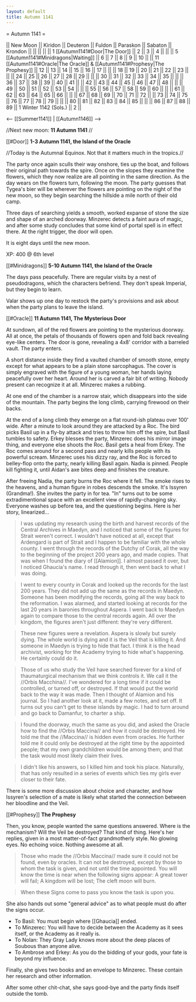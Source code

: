 ```yaml
---
layout: default
title: Autumn 1141
---
```


= Autumn 1141 =

|| New Moon || Kiridon || Deuteron || Fuldon || Paraskon || Sabaton || Krondon ||
||   ||   ||   || 1 [[Autumn1141#Door|The Door]] || 2  || 3  || 4 ||
||   ||  5 [[Autumn1141#Minidragons|Waiting]] ||  6 || 7  || 8  || 9  || 10 ||
|| 11 [[Autumn1141#Oracle|The Oracle]] & [[Autumn1141#Prophesy|The Prophesy]] || 12  || 13  || 14  || 15  || 16  || 17 ||
||   || 18  || 19  ||  20 || 21  || 22  || 23 ||
||   || 24  || 25  ||  26 || 27  || 28  || 29 ||
||   || 30  || 31  || 32  || 33  || 34  || 35 ||
||   || 36  || 37  || 38  || 39  || 40  || 41 ||
|| 42  || 43  || 44  || 45  || 46  || 47  || 48 ||
||   || 49  || 50  || 51  || 52  || 53  || 54 ||
||   || 55  || 56  || 57  || 58  || 59  || 60 ||
||   || 61  || 62  || 63  || 64  || 65  || 66 ||
||   || 67  || 68  || 69  || 70  || 71  || 72 ||
|| 73  || 74  || 75  || 76  || 77  || 78  || 79 ||
||   || 80  || 81  || 82  || 83  || 84  || 85 ||
||   || 86  || 87  || 88  || 89  || 1 Winter 1142 (Sols.)  || 2 ||

<-- [[Summer1141]] | [[Autumn1146]] -->

//Next new moon: **11 Autumn 1141** //

[[#Door]]
**1-3 Autumn 1141, the Island of the Oracle**

//Today is the Autumnal Equinox.  Not that it matters much in the tropics.//

The party once again sculls their way onshore, ties up the boat, and follows their original path towards the spire.  Once on the slopes they examine the flowers, which they now realize are all pointing in the same direction.  As the day wears on the flowers turn, following the moon.  The party guesses that Tygea's bier will be wherever the flowers are pointing on the night of the new moon, so they begin searching the hillside a mile north of their old camp.

Three days of searching yields a smooth, worked expanse of stone the size and shape of an arched doorway.  Minzerec detects a faint aura of magic, and after some study concludes that some kind of portal spell is in effect there.  At the right trigger, the door will open.

It is eight days until the new moon.

XP: 400 @ 6th level

[[#Minidragons]]
**5-10 Autumn 1141, the Island of the Oracle**

The days pass peacefully.  There are regular visits by a nest of pseudodragons, which the characters befriend.    They don't speak Imperial, but they begin to learn.  

Valar shows up one day to restock the party's provisions and ask about when the party plans to leave the island.

[[#Oracle]]
**11 Autumn 1141, The Mysterious Door**

At sundown, all of the red flowers are pointing to the mysterious doorway.  All at once, the petals of thousands of flowers open and fold back revealing eye-like centers.  The door is gone, revealing a 4x8' corridor with a barreled vault.  The party enters.

A short distance inside they find a vaulted chamber of smooth stone, empty except for what appears to be a plain stone sarcophagus.  The cover is simply engraved with the figure of a young woman, her hands laying peacefully over her heart.  Around her is carved a fair bit of writing.  Nobody present can recognize it at all.  Minzerec makes a rubbing.

At one end of the chamber is a narrow stair, which disappears into the side of the mountain.  The party begins the long climb, carrying firewood on their backs.

At the end of a long climb they emerge on a flat round-ish plateau over 100' wide.  After a minute to look around they are attacked by a Roc.  The bird picks Basil up in a fly-by attack and tries to throw him off the spire, but Basil tumbles to safety.  Erkey blesses the party, Minzerec does his mirror image thing, and everyone else shoots the Roc.  Basil gets a heal from Erkey.  The Roc comes around for a second pass and nearly kills people with its powerful scream.  Minzerec uses his dizzy ray, and the Roc is forced to belley-flop onto the party, nearly killing Basil again.  Nadia is pinned.  People kill fighting it, until Aidan's axe bites deep and finishes the creature.

After freeing Nadia, the party burns the Roc where it fell.  The smoke rises to the heavens, and a human figure in robes descends the smoke.  It's Issyren (Grandma!).  She invites the party in for tea.  "In" turns out to be some extradimentional space with an excellent view of rapidly-changing sky.  Everyone washes up before tea, and the questioning begins.  Here is her story, linearized...

> I was updating my research using the birth and harvest records of the Central Archives in Maedyn, and I noticed that some of the figures for Strait weren't correct.  I wouldn't have noticed at all, except that Ardengard is part of Strait and I happen to be familiar with the whole county.  I went through the records of the Dutchy of Corak, all the way to the beginning of the project 200 years ago, and made copies.  That was when I found the diary of [[Alamion]].  I almost passed it over, but I noticed Ghaucia's name.  I read through it, then went back to what I was doing.

> I went to every county in Corak and looked up the records for the last 200 years.  They did not add up the same as the records in Maedyn.  Someone has been modifying the records, going all the way back to the reformation.  I was alarmed, and started looking at records for the last 20 years in baronies throughout Aspera.  I went back to Maedyn again to compare those to the central records again.  All over the kingdom, the figures aren't just different: they're very different.  

> These new figures were a revelation.  Aspera is slowly but surely dying.  The whole world is dying and it is the Veil that is killing it.  And someone in Maedyn is trying to hide that fact.  I think it is the head archivist, working for the Academy trying to hide what's happening.  He certainly could do it.

> Those of us who study the Veil have searched forever for a kind of thaumaturgical mechanism that we think controls it.  We call it the //Orbis Macchina//.  I've wondered for a long time if it could be controlled, or turned off, or destroyed.  If that would put the world back to the way it was made.  Then I thought of Alamion and his journal.  So I had another look at it, made a few notes, and set off.  It turns out you can't get to these islands by magic.  I had to turn around and go back to Damanfur, to charter a ship.

> I found the doorway, much the same as you did, and asked the Oracle how to find the //Orbis Maccina// and how it could be destroyed.  He told me that the //Maccina// is hidden even from oracles.  He further told me it could only be destroyed at the right time by the appointed people; that my own grandchildren would be among them; and that the task would most likely claim their lives.

> I didn't like his answers, so I killed him and took his place.  Naturally, that has only resulted in a series of events which ties my girls ever closer to their fate.  

There is some more discussion about choice and character, and how Issyren's selection of a mate is likely what started the connection between her bloodline and the Veil.

[[#Prophesy]]
**The Prophesy**

Then, you know, people wanted the same questions answered.  Where is the mechanism?  Will the Veil be destroyed?  That kind of thing.  Here's her replies, given in a most matter-of-fact grandmotherly style.  No glowing eyes.  No echoing voice.  Nothing awesome at all.

> Those who made the //Orbis Maccina// made sure it could not be found, even by oracles.  It can not be destroyed, except by those to whom the task is given, and not until the time appointed.  You will know the time is near when the following signs appear:  A great tower will fail; A kingdom will be lost; The cleft moon will burn.  

> When these Signs come to pass you know the task is upon you.

She also hands out some "general advice" as to what people must do after the signs occur.

* To Basil: You must begin where [[Ghaucia]] ended.
* To Minzerec: You will have to decide between the Academy as it sees itself, or the Academy as it really is.
* To Nolan: They Gray Lady knows more about the deep places of Soubous than anyone alive.
* To Ambrose and Erkey: As you do the bidding of your gods, your fate is beyond my influence.

Finally, she gives two books and an envelope to Minzerec.  These contain her research and other information.

After some other chit-chat, she says good-bye and the party finds itself outside the tomb.
